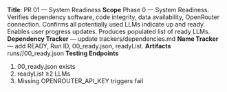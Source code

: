 **Title**: PR 01 — System Readiness
**Scope**
Phase 0 — System Readiness. Verifies dependency software, code integrity, data availability, OpenRouter connection. Confirms all potentially used LLMs indicate up and ready. Enables user progress updates. Produces populated list of ready LLMs.
**Dependency Tracker** — update trackers/dependencies.md
**Name Tracker** — add READY, Run ID, 00_ready.json, readyList.
**Artifacts** runs/<RunID>/00_ready.json
**Testing Endpoints**
1) 00_ready.json exists
2) readyList ≥2 LLMs
3) Missing OPENROUTER_API_KEY triggers fail
